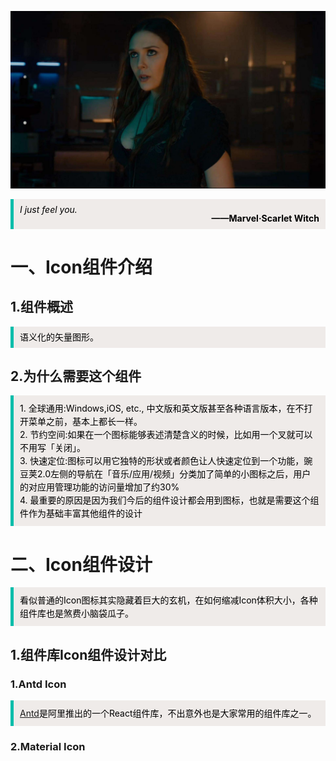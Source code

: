 ![哈哈](./assets/icon/red.jpeg)


<blockquote style='padding: 10px; font-size: 1em; margin: 1em 0px; color: rgb(0, 0, 0); border-left: 5px solid rgba(0,189,170,1); background: rgb(239, 235, 233);line-height:1;'>
    <div>
        <div><i>I just feel you.</i></div>
        <div style="text-align:right;"><b>——Marvel·Scarlet Witch</b></div>
    <div> 
    
</blockquote>

# 一、Icon组件介绍

## 1.组件概述
<blockquote style='padding: 10px; font-size: 1em; margin: 1em 0px; color: rgb(0, 0, 0); border-left: 5px solid rgba(0,189,170,1); background: rgb(239, 235, 233);line-height:1;'>
    语义化的矢量图形。
</blockquote>

## 2.为什么需要这个组件
<blockquote style='padding: 10px; font-size: 1em; margin: 1em 0px; color: rgb(0, 0, 0); border-left: 5px solid rgba(0,189,170,1); background: rgb(239, 235, 233);line-height:1.5;'>
    <div>1. 全球通用:Windows,iOS, etc., 中文版和英文版甚至各种语言版本，在不打开菜单之前，基本上都长一样。</div>
    <div>2. 节约空间:如果在一个图标能够表述清楚含义的时候，比如用一个叉就可以不用写「关闭」。</div>
    <div>3. 快速定位:图标可以用它独特的形状或者颜色让人快速定位到一个功能，豌豆荚2.0左侧的导航在「音乐/应用/视频」分类加了简单的小图标之后，用户的对应用管理功能的访问量增加了约30%</div>
    <div>4. 最重要的原因是因为我们今后的组件设计都会用到图标，也就是需要这个组件作为基础丰富其他组件的设计</div>
</blockquote>


# 二、Icon组件设计

<blockquote style='padding: 10px; font-size: 1em; margin: 1em 0px; color: rgb(0, 0, 0); border-left: 5px solid rgba(0,189,170,1); background: rgb(239, 235, 233);line-height:1.5;'>
看似普通的Icon图标其实隐藏着巨大的玄机，在如何缩减Icon体积大小，各种组件库也是煞费小脑袋瓜子。
</blockquote>

## 1.组件库Icon组件设计对比

### 1.Antd Icon

<blockquote style='padding: 10px; font-size: 1em; margin: 1em 0px; color: rgb(0, 0, 0); border-left: 5px solid rgba(0,189,170,1); background: rgb(239, 235, 233);line-height:1.5;'>
<a href="https://ant.design/docs/spec/introduce-cn">Antd</a>是阿里推出的一个React组件库，不出意外也是大家常用的组件库之一。
</blockquote>

### 2.Material Icon
 









